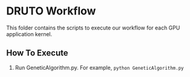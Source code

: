 DRUTO Workflow
=====
This folder contains the scripts to execute our workflow for each GPU application kernel.

## How To Execute
1. Run GeneticAlgorithm.py. For example, `python GeneticAlgorithm.py`

